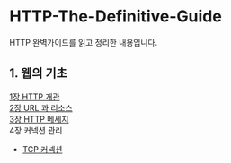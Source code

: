 # HTTP-The-Definitive-Guide
HTTP 완벽가이드를 읽고 정리한 내용입니다.

## 1. 웹의 기초
[1장 HTTP 개관](https://github.com/jisun-choi/HTTP-The-Definitive-Guide/blob/main/Chapter1/HTTP.md)<br>
[2장 URL 과 리소스](https://github.com/jisun-choi/HTTP-The-Definitive-Guide/blob/main/Chapter2/URL%20%26%20Resource.md)<br>
[3장 HTTP 메세지](https://github.com/jisun-choi/HTTP-The-Definitive-Guide/blob/main/Chapter3/HTTP_message.md)<br>
4장 커넥션 관리
- [TCP 커넥션](https://github.com/jisun-choi/HTTP-The-Definitive-Guide/blob/main/Chapter4/Connection.md)

